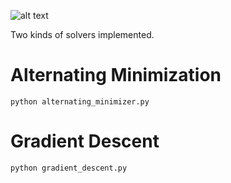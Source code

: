 
![alt text](https://github.com/LihangLiu/Numerical-Optimization/blob/master/shape-deformation/screenshot-shape-deformation.png)


Two kinds of solvers implemented.
# Alternating Minimization
    python alternating_minimizer.py
    
# Gradient Descent
    python gradient_descent.py
